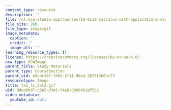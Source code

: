 ```yaml
---
content_type: resource
description: ''
file: /ol-ocw-studio-app/courses/18-013a-calculus-with-applications-spring-2005/9deabbd7c3e5d3a574e80098d918f559_tau_lc_bold.gif
file_size: 269
file_type: image/gif
image_metadata:
  caption: ''
  credit: ''
  image-alt: ''
learning_resource_types: []
license: https://creativecommons.org/licenses/by-nc-sa/4.0/
ocw_type: OCWImage
parent_title: Study Materials
parent_type: CourseSection
parent_uid: e8cdc347-f062-2f11-96ad-2879f268cc73
resourcetype: Image
title: tau_lc_bold.gif
uid: 9deabbd7-c3e5-d3a5-74e8-0098d918f559
video_metadata:
  youtube_id: null
---
```

